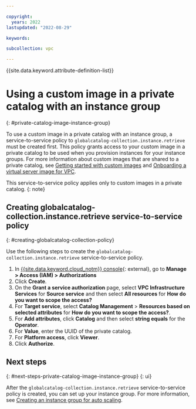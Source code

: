 ```yaml
---

copyright:
  years: 2022
lastupdated: "2022-08-29"

keywords: 

subcollection: vpc

---
```


{{site.data.keyword.attribute-definition-list}}

# Using a custom image in a private catalog with an instance group
{: #private-catalog-image-instance-group}

To use a custom image in a private catalog with an instance group, a service-to-service policy to `globalcatalog-collection.instance.retrieve` must be created first. This policy grants access to your custom image in a private catalog to be used when you provision instances for your instance groups. For more information about custom images that are shared to a private catalog, see [Getting started with custom images](/docs/vpc?topic=vpc-planning-custom-images) and [Onboarding a virtual server image for VPC](/docs/account?topic=account-catalog-vsivpc-tutorial&interface=ui).

This service-to-service policy applies only to custom images in a private catalog.
{: note}

## Creating globalcatalog-collection.instance.retrieve service-to-service policy
{: #creating-globalcatalog-collection-policy}

Use the following steps to create the `globalcatalog-collection.instance.retrieve` service-to-service policy.

1. In [{{site.data.keyword.cloud_notm}} console](https://console.cloud.ibm.com/vpc-ext){: external}, go to **Manage > Access (IAM) > Authorizations**
1. Click **Create**.
1. On the **Grant a service authorization** page, select **VPC Infrastructure Services** for **Source service** and then select **All resources** for **How do you want to scope the access?**
1. For **Target service**, select **Catalog Management** > **Resources based on selected attributes** for **How do you want to scope the access?**.
1. For **Add attributes**, click **Catalog** and then select **string equals** for the **Operator**.
1. For **Value**, enter the UUID of the private catalog.
1. For **Platform access**, click **Viewer**.
1. Click **Authorize**.

## Next steps
{: #next-steps-private-catalog-image-instance-group}
{: ui}

After the `globalcatalog-collection.instance.retrieve` service-to-service policy is created, you can set up your instance group. For more information, see [Creating an instance group for auto scaling](/docs/vpc?topic=vpc-creating-auto-scale-instance-group&interface=ui).
